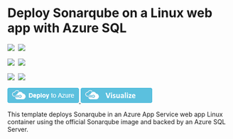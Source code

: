 # Deploy Sonarqube on a Linux web app with Azure SQL

<IMG SRC="https://azurequickstartsservice.blob.core.windows.net/badges/101-webapp-linux-sonarqube-azuresql/PublicLastTestDate.svg" />&nbsp;
<IMG SRC="https://azurequickstartsservice.blob.core.windows.net/badges/101-webapp-linux-sonarqube-azuresql/PublicDeployment.svg" />&nbsp;

<IMG SRC="https://azurequickstartsservice.blob.core.windows.net/badges/101-webapp-linux-sonarqube-azuresql/FairfaxLastTestDate.svg" />&nbsp;
<IMG SRC="https://azurequickstartsservice.blob.core.windows.net/badges/101-webapp-linux-sonarqube-azuresql/FairfaxDeployment.svg" />&nbsp;

<IMG SRC="https://azurequickstartsservice.blob.core.windows.net/badges/101-webapp-linux-sonarqube-azuresql/BestPracticeResult.svg" />&nbsp;
<IMG SRC="https://azurequickstartsservice.blob.core.windows.net/badges/101-webapp-linux-sonarqube-azuresql/CredScanResult.svg" />&nbsp;

<a href="https://portal.azure.com/#create/Microsoft.Template/uri/https%3A%2F%2Fraw.githubusercontent.com%2FAzure%2Fazure-quickstart-templates%2Fmaster%2F101-webapp-linux-sonarqube-azuresql%2Fazuredeploy.json" target="_blank">
  <img src="https://raw.githubusercontent.com/Azure/azure-quickstart-templates/master/1-CONTRIBUTION-GUIDE/images/deploytoazure.png"/>
</a>
<a href="http://armviz.io/#/?load=https%3A%2F%2Fraw.githubusercontent.com%2FAzure%2Fazure-quickstart-templates%2Fmaster%2F101-webapp-linux-sonarqube-azuresql%2Fazuredeploy.json" target="_blank">
  <img src="https://raw.githubusercontent.com/Azure/azure-quickstart-templates/master/1-CONTRIBUTION-GUIDE/images/visualizebutton.png"/>
</a>

This template deploys Sonarqube in an Azure App Service web app Linux container
using the official Sonarqube image and backed by an Azure SQL Server.

